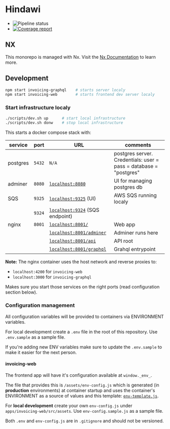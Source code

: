 # Hindawi

* ![Pipeline status](https://gitlab.com/hindawi/phenom/badges/develop/pipeline.svg?style=flat-square)
* [![Coverage report](https://gitlab.com/hindawi/phenom/badges/develop/coverage.svg?style=flat-square)](http://hindawi.gitlab.io/phenom/coverage.html)

## NX

This monorepo is managed with Nx. Visit the [Nx Documentation](https://nx.dev) to learn more.


## Development

```bash
npm start invoicing-graphql    # starts server localy
npm start invoicing-web        # starts frontend dev server localy
```

### Start infrastructure localy

```bash
./scripts/dev.sh up      # start local infrastructure
./scripts/dev.sh donw    # stop local infrastructure
```

This starts a docker compose stack with:

| service | port | URL | comments |
|---------|------|-----|----------|
| postgres | `5432` | `N/A` | postgres server. Credentials: user = pass = database = "postgres" |
| adminer | `8080` | [`localhost:8080`](http://localhost:8080) | UI for managing postgres db |
| SQS | `9325` | [`localhost:9325`](http://localhost:9325) (UI) | AWS SQS running localy |
|     | `9324` | [`localhost:9324`](http://localhost:9324) (SQS endpoint) |  |
| nginx | `8001` | [`localhost:8001/`](http://localhost:8001/) | Web app |
|       |        | [`localhost:8001/adminer`](http://localhost:8001/adminer) | Adminer runs here |
|       |        | [`localhost:8001/api`](http://localhost:8001/api) | API root |
|       |        | [`localhost:8001/graphql`](http://localhost:8001/graphql) | Grahql entrypoint |

**Note:**
The nginx container uses the host network and reverse proxies to:
 * `localhost:4200` for `invoicing-web`
 * `localhost:3000` for `invoicing-graphql`

Makes sure you start those services on the right ports (read configuration section below).

### Configuration management

All configuration variables will be provided to containers via ENVIRONMENT variables.

For local development create a `.env` file in the root of this repository. Use `.env.sample` as a sample file.

If you're adding new ENV variables make sure to update the `.env.sample` to make it easier for the next person.

#### invoicing-web

The frontend app will have it's configuration available at `window._env_`.

The file that provides this is `/assets/env-config.js` which is generated (in **production** environments) at
container startup and uses the container's ENVIRONMENT as a source of values and
this template: [`env-template.js`](https://gitlab.com/hindawi/phenom/blob/develop/apps/invoicing-web/src/env-template.js).

For **local development** create your own `env-config.js` under `apps/invoicing-web/src/assets`.
Use `env-config.sample.js` as a sample file.

Both `.env` and `env-config.js` are in `.gitignore` and should not be versioned.

